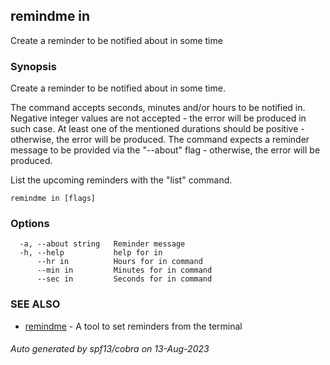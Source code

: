 ## remindme in

Create a reminder to be notified about in some time

### Synopsis

Create a reminder to be notified about in some time.

The command accepts seconds, minutes and/or hours to be notified in.
Negative integer values are not accepted - the error will be produced in such case. 
At least one of the mentioned durations should be positive - otherwise, the error will be produced.
The command expects a reminder message to be provided via the "--about" flag - otherwise, the error will be produced.

List the upcoming reminders with the "list" command.

```
remindme in [flags]
```

### Options

```
  -a, --about string   Reminder message
  -h, --help           help for in
      --hr in          Hours for in command
      --min in         Minutes for in command
      --sec in         Seconds for in command
```

### SEE ALSO

* [remindme](remindme.md)	 - A tool to set reminders from the terminal

###### Auto generated by spf13/cobra on 13-Aug-2023

